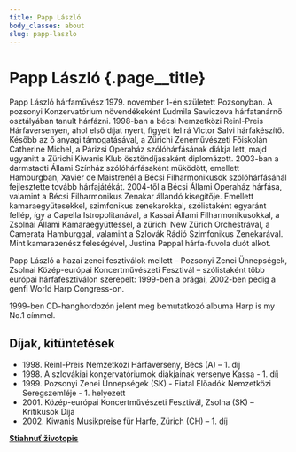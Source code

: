 ```yaml
---
title: Papp László
body_classes: about
slug: papp-laszlo
---
```


# Papp László {.page__title}

Papp László hárfaművész 1979. november 1-én született Pozsonyban. A pozsonyi Konzervatórium növendékeként Ľudmila Sawiczova hárfatanárnő osztályában tanult hárfázni. 1998-ban a bécsi Nemzetközi Reinl-Preis Hárfaversenyen, ahol első
díjat nyert, figyelt fel rá Victor Salvi hárfakészítő. Később az ő anyagi támogatásával, a Zürichi Zeneművészeti Főiskolán Catherine Michel, a Párizsi Operaház szólóhárfásának diákja lett, majd ugyanitt a Zürichi Kiwanis Klub ösztöndíjasaként diplomázott. 2003-ban a darmstadti Állami Színház
szólóhárfásaként müködött, emellett Hamburgban, Xavier de Maistrenél a Bécsi Filharmonikusok szólóhárfásánál fejlesztette tovább hárfajátékát. 2004-től a
Bécsi Állami Operaház hárfása, valamint a Bécsi Filharmonikus Zenakar állandó kisegítője. Emellett kamaraegyütesekkel, szimfonikus zenekarokkal, szólistaként egyaránt fellép, így a Capella Istropolitanával, a Kassai Állami
Filharmonikusokkal, a Zsolnai Állami Kamaraegyüttessel, a zürichi New Zürich Orchestrával, a Camerata Hamburggal, valamint a Szlovák Rádió Szimfonikus Zenekarával. Mint kamarazenész feleségével, Justina Pappal hárfa-fuvola duót
alkot.

Papp László a hazai zenei fesztiválok mellett – Pozsonyi Zenei Ünnepségek,
Zsolnai Közép-európai Koncertművészeti Fesztivál – szólistaként több európai hárfafesztiválon szerepelt: 1999-ben a prágai, 2002-ben pedig a genfi World
Harp Congress-on.

1999-ben CD-hanghordozón jelent meg bemutatkozó albuma Harp is my No.1 címmel.

## Díjak, kitüntetések

- 1998\. Reinl-Preis Nemzetközi Hárfaverseny, Bécs (A) – 1. díj
- 1998\. A szlovákiai konzervatóriumok diákjainak versenye Kassa - 1. díj
- 1999\. Pozsonyi Zenei Ünnepségek (SK) - Fiatal Előadók Nemzetközi
Seregszemléje - 1. helyezett
- 2001\. Közép-európai Koncertművészeti Fesztivál, Zsolna (SK) – Kritikusok Díja
- 2002\. Kiwanis Musikpreise für Harfe, Zürich (CH) – 1. díj

**[Stiahnuť životopis](Ladislav-Papp-cv-hu.pdf)**
